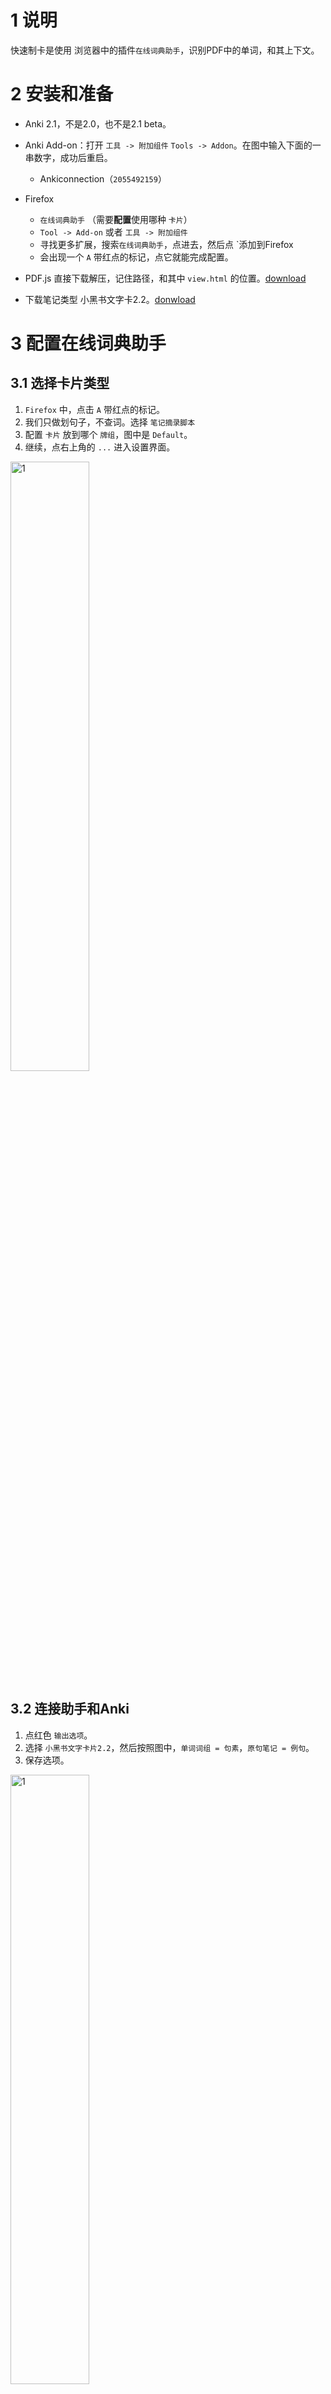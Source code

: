 # 1 说明
快速制卡是使用 浏览器中的插件`在线词典助手`，识别PDF中的单词，和其上下文。
# 2 安装和准备
* Anki 2.1，不是2.0，也不是2.1 beta。
* Anki Add-on：打开 `工具 -> 附加组件` `Tools -> Addon`。在图中输入下面的一串数字，成功后重启。
    - Ankiconnection（`2055492159`）

* Firefox 
    - `在线词典助手` （需要**配置**使用哪种 `卡片`）
    - `Tool -> Add-on` 或者 `工具 -> 附加组件`
    - 寻找更多扩展，搜索`在线词典助手`，点进去，然后点 `添加到Firefox
    - 会出现一个 `A` 带红点的标记，点它就能完成配置。
* PDF.js 直接下载解压，记住路径，和其中 `view.html` 的位置。[download](https://mozilla.github.io/pdf.js/)
* 下载笔记类型 小黑书文字卡2.2。[donwload](../test/小黑书文字卡2.2)


# 3 配置在线词典助手
## 3.1 选择卡片类型
1. `Firefox` 中，点击 `A` 带红点的标记。
1. 我们只做划句子，不查词。选择 `笔记摘录脚本`
1. 配置 `卡片` 放到哪个 `牌组`，图中是 `Default`。
1. 继续，点右上角的 `...` 进入设置界面。
<img src="../pictures/划词设置牌组.png" alt="1" width="50%"/>

## 3.2 连接助手和Anki
1. 点红色 `输出选项`。
2. 选择 `小黑书文字卡片2.2`，然后按照图中，`单词词组 = 句素`，`原句笔记 = 例句`。
3. 保存选项。
<img src="../pictures/输出设置.png" alt="1" width="50%"/>

## 3.3 首次连接Ankiconnection出错
如果 `Ankiconnection`已经安装了，但是连不上，可以尝试：
1. 开关取词，
2. 选择其他连接方式，然后再回选 `Ankiconnection`
3. 把Anki和Firefox都关了，再打开。

# 4 如何确定句素和例句？


> [[1]官方配置说明](https://www.laohuang.net/20180213/online-dictionary-helper/) <br>

# 4 制卡

1. 找到 `PDF.js` 的 `view.html` 文件，双击，会打开一个PDF浏览器界面，选择把 电子书的`PDF` 拖进去。
2. 划线，`在线词典助手` 导入 `句素` 和 `例句`。一个 `句素` 只做一张 `卡片`。
![7](../pictures/划线.png)
